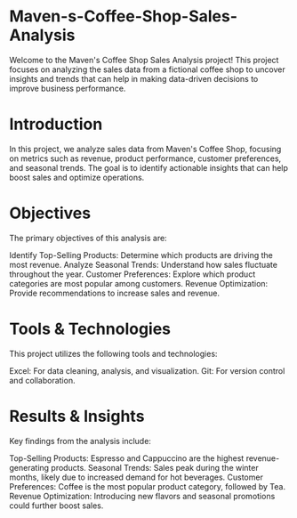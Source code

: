 # Maven-s-Coffee-Shop-Sales-Analysis
Welcome to the Maven's Coffee Shop Sales Analysis project! This project focuses on analyzing the sales data from a fictional coffee shop to uncover insights and trends that can help in making data-driven decisions to improve business performance.

# Introduction
In this project, we analyze sales data from Maven's Coffee Shop, focusing on metrics such as revenue, product performance, customer preferences, and seasonal trends. The goal is to identify actionable insights that can help boost sales and optimize operations.

# Objectives
The primary objectives of this analysis are:

Identify Top-Selling Products: Determine which products are driving the most revenue.
Analyze Seasonal Trends: Understand how sales fluctuate throughout the year.
Customer Preferences: Explore which product categories are most popular among customers.
Revenue Optimization: Provide recommendations to increase sales and revenue.

# Tools & Technologies
This project utilizes the following tools and technologies:

Excel: For data cleaning, analysis, and visualization.
Git: For version control and collaboration.

# Results & Insights
Key findings from the analysis include:

Top-Selling Products: Espresso and Cappuccino are the highest revenue-generating products.
Seasonal Trends: Sales peak during the winter months, likely due to increased demand for hot beverages.
Customer Preferences: Coffee is the most popular product category, followed by Tea.
Revenue Optimization: Introducing new flavors and seasonal promotions could further boost sales.
